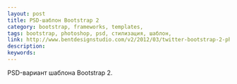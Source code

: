 ```yaml
---
layout: post
title: PSD-шаблон Bootstrap 2
category: bootstrap, frameworks, templates, 
tags: bootstrap, photoshop, psd, стилизация, шаблон, 
link: http://www.bentdesignstudio.com/v2/2012/03/twitter-bootstrap-2-photoshop-template-psd/
description: 
keywords: 
---
```


<p>PSD-вариант шаблона Bootstrap 2.</p>
